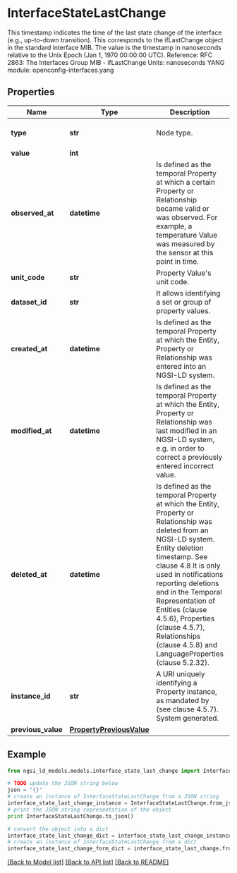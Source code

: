 # InterfaceStateLastChange

This timestamp indicates the time of the last state change of the interface (e.g., up-to-down transition). This corresponds to the ifLastChange object in the standard interface MIB.  The value is the timestamp in nanoseconds relative to the Unix Epoch (Jan 1, 1970 00:00:00 UTC).  Reference: RFC 2863: The Interfaces Group MIB - ifLastChange  Units: nanoseconds  YANG module: openconfig-interfaces.yang 

## Properties

Name | Type | Description | Notes
------------ | ------------- | ------------- | -------------
**type** | **str** | Node type.  | [optional] [default to 'Property']
**value** | **int** |  | 
**observed_at** | **datetime** | Is defined as the temporal Property at which a certain Property or Relationship became valid or was observed. For example, a temperature Value was measured by the sensor at this point in time.  | [optional] 
**unit_code** | **str** | Property Value&#39;s unit code.  | [optional] 
**dataset_id** | **str** | It allows identifying a set or group of property values.  | [optional] 
**created_at** | **datetime** | Is defined as the temporal Property at which the Entity, Property or Relationship was entered into an NGSI-LD system.  | [optional] [readonly] 
**modified_at** | **datetime** | Is defined as the temporal Property at which the Entity, Property or Relationship was last modified in an NGSI-LD system, e.g. in order to correct a previously entered incorrect value.  | [optional] [readonly] 
**deleted_at** | **datetime** | Is defined as the temporal Property at which the Entity, Property or Relationship was deleted from an NGSI-LD system.  Entity deletion timestamp. See clause 4.8 It is only used in notifications reporting deletions and in the Temporal Representation of Entities (clause 4.5.6), Properties (clause 4.5.7), Relationships (clause 4.5.8) and LanguageProperties (clause 5.2.32).  | [optional] [readonly] 
**instance_id** | **str** | A URI uniquely identifying a Property instance, as mandated by (see clause 4.5.7). System generated.  | [optional] [readonly] 
**previous_value** | [**PropertyPreviousValue**](PropertyPreviousValue.md) |  | [optional] 

## Example

```python
from ngsi_ld_models.models.interface_state_last_change import InterfaceStateLastChange

# TODO update the JSON string below
json = "{}"
# create an instance of InterfaceStateLastChange from a JSON string
interface_state_last_change_instance = InterfaceStateLastChange.from_json(json)
# print the JSON string representation of the object
print InterfaceStateLastChange.to_json()

# convert the object into a dict
interface_state_last_change_dict = interface_state_last_change_instance.to_dict()
# create an instance of InterfaceStateLastChange from a dict
interface_state_last_change_form_dict = interface_state_last_change.from_dict(interface_state_last_change_dict)
```
[[Back to Model list]](../README.md#documentation-for-models) [[Back to API list]](../README.md#documentation-for-api-endpoints) [[Back to README]](../README.md)


